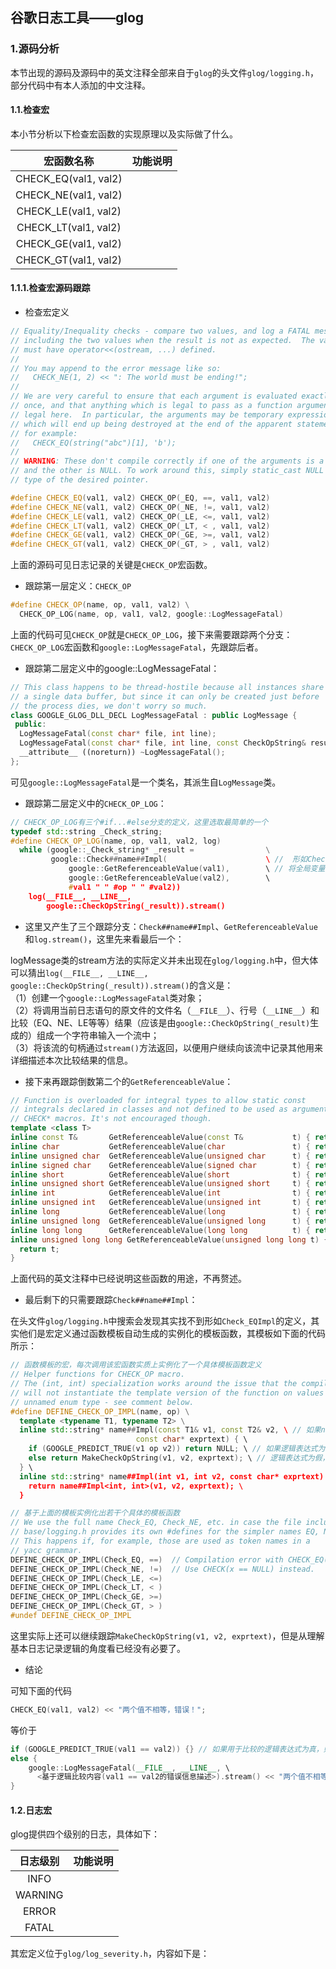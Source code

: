 ## 谷歌日志工具——glog

### 1.源码分析

本节出现的源码及源码中的英文注释全部来自于`glog`的头文件`glog/logging.h`，部分代码中有本人添加的中文注释。

#### 1.1.检查宏

本小节分析以下检查宏函数的实现原理以及实际做了什么。

| 宏函数名称 | 功能说明 |
| :---: | :---: |
| CHECK_EQ(val1, val2) | |
| CHECK_NE(val1, val2) | |
| CHECK_LE(val1, val2) | |
| CHECK_LT(val1, val2) | |
| CHECK_GE(val1, val2) | |
| CHECK_GT(val1, val2) | |

#### 1.1.1.检查宏源码跟踪

* 检查宏定义

```cpp
// Equality/Inequality checks - compare two values, and log a FATAL message
// including the two values when the result is not as expected.  The values
// must have operator<<(ostream, ...) defined.
//
// You may append to the error message like so:
//   CHECK_NE(1, 2) << ": The world must be ending!";
//
// We are very careful to ensure that each argument is evaluated exactly
// once, and that anything which is legal to pass as a function argument is
// legal here.  In particular, the arguments may be temporary expressions
// which will end up being destroyed at the end of the apparent statement,
// for example:
//   CHECK_EQ(string("abc")[1], 'b');
//
// WARNING: These don't compile correctly if one of the arguments is a pointer
// and the other is NULL. To work around this, simply static_cast NULL to the
// type of the desired pointer.

#define CHECK_EQ(val1, val2) CHECK_OP(_EQ, ==, val1, val2)
#define CHECK_NE(val1, val2) CHECK_OP(_NE, !=, val1, val2)
#define CHECK_LE(val1, val2) CHECK_OP(_LE, <=, val1, val2)
#define CHECK_LT(val1, val2) CHECK_OP(_LT, < , val1, val2)
#define CHECK_GE(val1, val2) CHECK_OP(_GE, >=, val1, val2)
#define CHECK_GT(val1, val2) CHECK_OP(_GT, > , val1, val2)
```

上面的源码可见日志记录的关键是`CHECK_OP`宏函数。

* 跟踪第一层定义：`CHECK_OP`

```cpp
#define CHECK_OP(name, op, val1, val2) \
  CHECK_OP_LOG(name, op, val1, val2, google::LogMessageFatal)
```

上面的代码可见`CHECK_OP`就是`CHECK_OP_LOG`，接下来需要跟踪两个分支：`CHECK_OP_LOG`宏函数和`google::LogMessageFatal`，先跟踪后者。

* 跟踪第二层定义中的google::LogMessageFatal：

```cpp
// This class happens to be thread-hostile because all instances share
// a single data buffer, but since it can only be created just before
// the process dies, we don't worry so much.
class GOOGLE_GLOG_DLL_DECL LogMessageFatal : public LogMessage {
 public:
  LogMessageFatal(const char* file, int line);
  LogMessageFatal(const char* file, int line, const CheckOpString& result);
  __attribute__ ((noreturn)) ~LogMessageFatal();
};
```

可见`google::LogMessageFatal`是一个类名，其派生自`LogMessage`类。

* 跟踪第二层定义中的`CHECK_OP_LOG`：

```cpp
// CHECK_OP_LOG有三个#if...#else分支的定义，这里选取最简单的一个
typedef std::string _Check_string;
#define CHECK_OP_LOG(name, op, val1, val2, log)                         \
  while (google::_Check_string* _result =                \
         google::Check##name##Impl(                      \ //  形如Check_EQImpl，生成某种关于比较内容的消息
             google::GetReferenceableValue(val1),        \ // 将全局变量变量等编程临时变量
             google::GetReferenceableValue(val2),        \
             #val1 " " #op " " #val2))                                  \
    log(__FILE__, __LINE__,                                             \
        google::CheckOpString(_result)).stream()
```

* 这里又产生了三个跟踪分支：`Check##name##Impl`、`GetReferenceableValue`和`log.stream()`，这里先来看最后一个：

logMessage类的stream方法的实际定义并未出现在`glog/logging.h`中，但大体可以猜出`log(__FILE__, __LINE__, google::CheckOpString(_result)).stream()`的含义是：  
（1）创建一个`google::LogMessageFatal`类对象；  
（2）将调用当前日志语句的原文件的文件名（`__FILE__`）、行号（`__LINE__`）和比较（EQ、NE、LE等等）结果（应该是由`google::CheckOpString(_result)`生成的）组成一个字符串输入一个流中；  
（3）将该流的句柄通过`stream()`方法返回，以便用户继续向该流中记录其他用来详细描述本次比较结果的信息。

* 接下来再跟踪倒数第二个的`GetReferenceableValue`：

```cpp
// Function is overloaded for integral types to allow static const
// integrals declared in classes and not defined to be used as arguments to
// CHECK* macros. It's not encouraged though.
template <class T>
inline const T&       GetReferenceableValue(const T&           t) { return t; }
inline char           GetReferenceableValue(char               t) { return t; }
inline unsigned char  GetReferenceableValue(unsigned char      t) { return t; }
inline signed char    GetReferenceableValue(signed char        t) { return t; }
inline short          GetReferenceableValue(short              t) { return t; }
inline unsigned short GetReferenceableValue(unsigned short     t) { return t; }
inline int            GetReferenceableValue(int                t) { return t; }
inline unsigned int   GetReferenceableValue(unsigned int       t) { return t; }
inline long           GetReferenceableValue(long               t) { return t; }
inline unsigned long  GetReferenceableValue(unsigned long      t) { return t; }
inline long long      GetReferenceableValue(long long          t) { return t; }
inline unsigned long long GetReferenceableValue(unsigned long long t) {
  return t;
}
```

上面代码的英文注释中已经说明这些函数的用途，不再赘述。

* 最后剩下的只需要跟踪`Check##name##Impl`：

在头文件`glog/logging.h`中搜索会发现其实找不到形如`Check_EQImpl`的定义，其实他们是宏定义通过函数模板自动生成的实例化的模板函数，其模板如下面的代码所示：

```cpp
// 函数模板的宏，每次调用该宏函数实质上实例化了一个具体模板函数定义
// Helper functions for CHECK_OP macro.
// The (int, int) specialization works around the issue that the compiler
// will not instantiate the template version of the function on values of
// unnamed enum type - see comment below.
#define DEFINE_CHECK_OP_IMPL(name, op) \
  template <typename T1, typename T2> \
  inline std::string* name##Impl(const T1& v1, const T2& v2, \ // 如果name是Check_EQ那么就定义了名为Check_EQImpl的函数
                            const char* exprtext) { \
    if (GOOGLE_PREDICT_TRUE(v1 op v2)) return NULL; \ // 如果逻辑表达式为真，则不进行任何操作
    else return MakeCheckOpString(v1, v2, exprtext); \ // 逻辑表达式为假，则返回一个说明错误信息的“字符串”
  } \
  inline std::string* name##Impl(int v1, int v2, const char* exprtext) { \
    return name##Impl<int, int>(v1, v2, exprtext); \
  }

// 基于上面的模板实例化出若干个具体的模板函数
// We use the full name Check_EQ, Check_NE, etc. in case the file including
// base/logging.h provides its own #defines for the simpler names EQ, NE, etc.
// This happens if, for example, those are used as token names in a
// yacc grammar.
DEFINE_CHECK_OP_IMPL(Check_EQ, ==)  // Compilation error with CHECK_EQ(NULL, x)?
DEFINE_CHECK_OP_IMPL(Check_NE, !=)  // Use CHECK(x == NULL) instead.
DEFINE_CHECK_OP_IMPL(Check_LE, <=)
DEFINE_CHECK_OP_IMPL(Check_LT, < )
DEFINE_CHECK_OP_IMPL(Check_GE, >=)
DEFINE_CHECK_OP_IMPL(Check_GT, > )
#undef DEFINE_CHECK_OP_IMPL
```

这里实际上还可以继续跟踪`MakeCheckOpString(v1, v2, exprtext)`，但是从理解基本日志记录逻辑的角度看已经没有必要了。



* 结论

可知下面的代码

```cpp
CHECK_EQ(val1, val2) << "两个值不相等，错误！";
```

等价于

```cpp
if (GOOGLE_PREDICT_TRUE(val1 == val2)) {} // 如果用于比较的逻辑表达式为真，则不进行任何操作
else {
    google::LogMessageFatal(__FILE__, __LINE__, \
      <基于逻辑比较内容(val1 == val2的错误信息描述>).stream() << "两个值不相等，错误！";
} 
```

#### 1.2.日志宏

glog提供四个级别的日志，具体如下：

| 日志级别 | 功能说明 |
| :---: | :---: |
| INFO | |
| WARNING | |
| ERROR | |
| FATAL | |

其宏定义位于`glog/log_severity.h`，内容如下是：

```cpp

```


